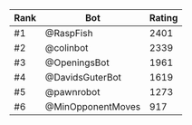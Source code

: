 Rank|Bot|Rating
---|---|---
#1|@RaspFish|2401
#2|@colinbot|2339
#3|@OpeningsBot|1961
#4|@DavidsGuterBot|1619
#5|@pawnrobot|1273
#6|@MinOpponentMoves|917
